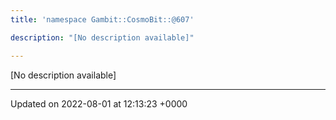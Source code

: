 ```yaml
---
title: 'namespace Gambit::CosmoBit::@607'

description: "[No description available]"

---
```







[No description available]






-------------------------------

Updated on 2022-08-01 at 12:13:23 +0000